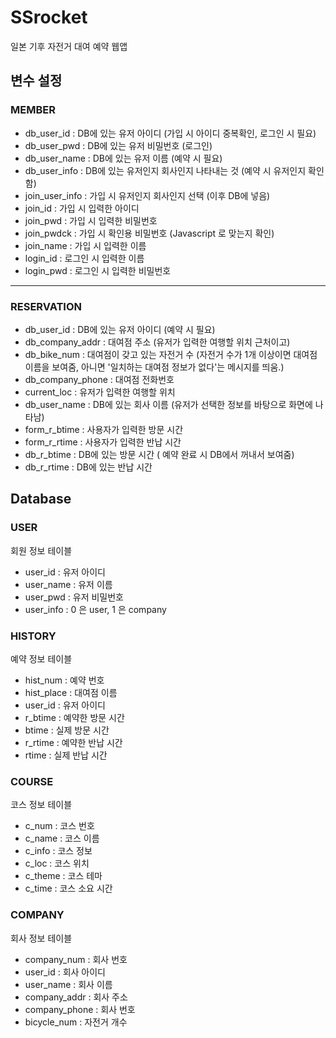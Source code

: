 # SSrocket
일본 기후 자전거 대여 예약 웹앱

## 변수 설정
### MEMBER
* db_user_id : DB에 있는 유저 아이디 (가입 시 아이디 중복확인, 로그인 시 필요)
* db_user_pwd : DB에 있는 유저 비밀번호 (로그인)
* db_user_name : DB에 있는 유저 이름 (예약 시 필요)
* db_user_info : DB에 있는 유저인지 회사인지 나타내는 것 (예약 시 유저인지 확인함)
* join_user_info : 가입 시 유저인지 회사인지 선택 (이후 DB에 넣음)
* join_id : 가입 시 입력한 아이디
* join_pwd : 가입 시 입력한 비밀번호
* join_pwdck : 가입 시 확인용 비밀번호 (Javascript 로 맞는지 확인)
* join_name : 가입 시 입력한 이름
* login_id : 로그인 시 입력한 이름
* login_pwd : 로그인 시 입력한 비밀번호
----- -----
### RESERVATION
* db_user_id : DB에 있는 유저 아이디 (예약 시 필요)
* db_company_addr : 대여점 주소 (유저가 입력한 여행할 위치 근처이고)
* db_bike_num : 대여점이 갖고 있는 자전거 수 (자전거 수가 1개 이상이면 대여점 이름을 보여줌, 아니면 '일치하는 대여점 정보가 없다'는 메시지를 띄움.)
* db_company_phone : 대여점 전화번호
* current_loc : 유저가 입력한 여행할 위치
* db_user_name : DB에 있는 회사 이름 (유저가 선택한 정보를 바탕으로 화면에 나타남)
* form_r_btime : 사용자가 입력한 방문 시간
* form_r_rtime : 사용자가 입력한 반납 시간
* db_r_btime : DB에 있는 방문 시간 ( 예약 완료 시 DB에서 꺼내서 보여줌)
* db_r_rtime : DB에 있는 반납 시간

## Database
### USER
회원 정보 테이블
* user_id : 유저 아이디
* user_name : 유저 이름
* user_pwd : 유저 비밀번호
* user_info : 0 은 user, 1 은 company

### HISTORY
예약 정보 테이블
* hist_num : 예약 번호
* hist_place : 대여점 이름
* user_id : 유저 아이디
* r_btime : 예약한 방문 시간
* btime : 실제 방문 시간
* r_rtime : 예약한 반납 시간
* rtime : 실제 반납 시간

### COURSE
코스 정보 테이블
* c_num : 코스 번호
* c_name : 코스 이름
* c_info : 코스 정보
* c_loc : 코스 위치
* c_theme : 코스 테마
* c_time : 코스 소요 시간

### COMPANY
회사 정보 테이블
* company_num : 회사 번호
* user_id : 회사 아이디
* user_name : 회사 이름
* company_addr : 회사 주소
* company_phone : 회사 번호
* bicycle_num : 자전거 개수
